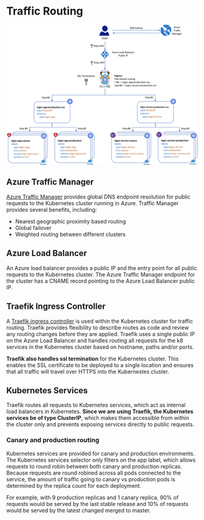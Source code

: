 # Traffic Routing

![Traffic Routing](TrafficRouting.png)

## Azure Traffic Manager

[Azure Traffic Manager](https://azure.microsoft.com/en-us/services/traffic-manager/) provides global DNS endpoint resolution for public requests to the Kubernetes cluster running in Azure. Traffic Manager provides several benefits, including:

- Nearest geographic proximity based routing
- Global failover
- Weighted routing between different clusters

## Azure Load Balancer

An Azure load balancer provides a public IP and the entry point for all public requests to the Kubernetes cluster. The Azure Traffic Manager endpoint for the cluster has a CNAME record pointing to the Azure Load Balancer public IP.

## Traefik Ingress Controller

A [Traefik ingress controller](https://github.com/kubernetes/charts/tree/master/stable/traefik) is used within the Kubernetes cluster for traffic routing. Traefik provides flexibility to describe routes as code and review any routing changes before they are applied. Traefik uses a single public IP on the Azure Load Balancer and handles routing all requests for the k8 services in the Kubernetes cluster based on hostname, paths and/or ports.

**Traefik also handles ssl termination** for the Kubernetes cluster. This enables the SSL certificate to be deployed to a single location and ensures that all traffic will travel over HTTPS into the Kubernestes cluster.

## Kubernetes Services

Traefik routes all requests to Kubernetes services, which act as internal load balancers in Kubernetes. **Since we are using Traefik, the Kubernetes services be of type ClusterIP**, which makes them accessible from within the cluster only and prevents exposing services directly to public requests.

### Canary and production routing

Kubernetes services are provided for canary and production environments. The Kubernetes services selector only filters on the app label, which allows requests to round robin between both canary and production replicas. Because requests are round robined across all pods connected to the service, the amount of traffic going to canary vs production pods is determined by the replica count for each deployment.

For example, with 9 production replicas and 1 canary replica, 90% of requests would be served by the last stable release and 10% of requests would be served by the latest changed merged to master.